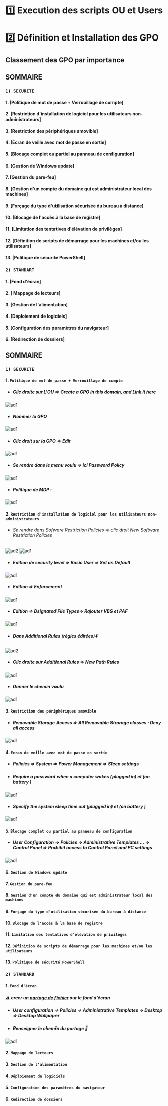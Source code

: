 

# 1️⃣ Execution des scripts OU et Users
# 2️⃣ Définition et Installation des GPO
## Classement des GPO par importance
## **SOMMAIRE**
### `1) SECURITE`
#### 1. [Politique de mot de passe  + Verrouillage de compte]
#### 2. [Restriction d'installation de logiciel pour les utilisateurs non-administrateurs]
#### 3. [Restriction des périphériques amovible]
#### 4. [Écran de veille avec mot de passe en sortie]
#### 5. [Blocage complet ou partiel au panneau de configuration]
#### 6. [Gestion de Windows update] 
#### 7. [Gestion du pare-feu]	
#### 8. [Gestion d'un compte du domaine qui est administrateur local des machines]
#### 9. [Forçage du type d'utilisation sécurisée du bureau à distance]
#### 10. [Blocage de l'accès à la base de registre]
#### 11. [Limitation des tentatives d'élévation de privilèges]
#### 12. [Définition de scripts de démarrage pour les machines et/ou les utilisateurs]
#### 13. [Politique de sécurité PowerShell]
### `2) STANDART`
#### 1. [Fond d'écran]
#### 2. [ Mappage de lecteurs]
#### 3. [Gestion de l'alimentation]
#### 4. [Déploiement de logiciels]
#### 5. [Configuration des paramètres du navigateur] 
#### 6. [Redirection de dossiers] 
## **SOMMAIRE**
### `1) SECURITE`
#### 1. `Politique de mot de passe + Verrouillage de compte` 
* ##### Clic droite sur L'OU => Create a GPO in this domain, and Link it here 
![ad1](https://github.com/user-attachments/assets/7354a6bf-ba09-4024-b7ad-74b06717644f)
* ##### Nommer la GPO  
![ad1](https://github.com/user-attachments/assets/1dc75c18-978d-42c7-80e5-284fc0964b0f)
* ##### Clic droit sur la GPO => Edit
![ad1](https://github.com/user-attachments/assets/82210cbc-ae01-40f8-8457-74618b64965c)
* ##### Se rendre dans le menu voulu => ici Password Policy 
![ad1](https://github.com/user-attachments/assets/c9056c3a-ca67-4fff-85b0-da020e58461b)
* ##### Politique de MDP :
![ad1](https://github.com/user-attachments/assets/dae7f4d0-aadc-4289-8945-ee5594fd34ca)
#### 2. `Restriction d'installation de logiciel pour les utilisateurs non-administrateurs`
* ###### Se rendre dans Sofware Restriction Policies => clic droit New Software Restriction Policies 
![ad2](https://github.com/user-attachments/assets/b1e9b43e-6b92-4db4-9dc8-a323ced558fe)
![ad1](https://github.com/user-attachments/assets/2f8d9141-3800-4f3e-9571-7c07be6fb0be)
* ##### Edition de security level => Basic User => Set as Default
![ad1](https://github.com/user-attachments/assets/8d655a4c-2389-4534-a085-718a2b88e0ef)
* ##### Edition => Enforcement
![ad1](https://github.com/user-attachments/assets/a490ebca-ae27-4554-963f-fa68345d1ed3)
* ##### Edition => Dsignated File Types=> Rajouter VBS et PAF
![ad1](https://github.com/user-attachments/assets/b0619ccd-f449-4824-9bad-4eb2b5c61e76)
* ##### Dans Additional Rules (régles éditées)⬇️
![ad2](https://github.com/user-attachments/assets/2b1d438f-da1c-4da7-9e64-2884de646c96)
* ##### Clic droite sur Additional Rules => New Path Rules
![ad1](https://github.com/user-attachments/assets/d928c515-afd0-49e2-a4c9-61aaea865a32)
* ##### Donner le chemin voulu 
![ad1](https://github.com/user-attachments/assets/5db9c63a-52f4-411b-974d-6cb59c80a31e)
#### 3. `Restriction des périphériques amovible`
* ##### Removable Storage Access => All Removable Strorage classes : Deny all access
![ad1](https://github.com/user-attachments/assets/14c41c08-7300-4e76-97f5-bd886c280e7c)
#### 4. `Écran de veille avec mot de passe en sortie`
* ##### Policies => System => Power Management => Sleep settings
* ##### Require a password when a computer wakes (plugged in) et  (on battery ) 
![ad1](https://github.com/user-attachments/assets/52ecf1f7-6a1c-4588-9a5e-b8fff59b3967)
* ##### Specify the system sleep time out (plugged in) et  (on battery ) 
![ad1](https://github.com/user-attachments/assets/d7ac9ac6-ad76-47d3-84fa-2a1454df5dbd)
#### 5. `Blocage complet ou partiel au panneau de configuration`
* ##### User Configuration => Policies => Administrative Templates ... => Control Panel => Prohibit access to Control Panel and PC settings
![ad1](https://github.com/user-attachments/assets/5d5d8b5e-70de-42c3-a027-e0b544671775)


#### 6. `Gestion de Windows update` 
#### 7. `Gestion du pare-feu`	
#### 8. `Gestion d'un compte du domaine qui est administrateur local des machines`
#### 9. `Forçage du type d'utilisation sécurisée du bureau à distance`
#### 10. `Blocage de l'accès à la base de registre`
#### 11. `Limitation des tentatives d'élévation de privilèges`
#### 12. `Définition de scripts de démarrage pour les machines et/ou les utilisateurs`
#### 13. `Politique de sécurité PowerShell`
### `2) STANDARD`
#### 1. `Fond d'écran`
##### ⚠️ créer un [partage de fichier](https://github.com/NALSED/Future-R-vision/blob/main/AD/Partage%20de%20fichier.md) our le fond d'écran
* ##### User configuration => Policies => Administrative Templates => Desktop => Desktop Wallpaper
* ##### Renseigner le chemin du partage 🔴
![ad1](https://github.com/user-attachments/assets/e625b515-2e85-4b0f-bc38-c4de248fe5bc)
#### 2. `Mappage de lecteurs`



#### 3. `Gestion de l'alimentation`



#### 4. `Déploiement de logiciels`



#### 5. `Configuration des paramètres du navigateur`



#### 6. `Redirection de dossiers`































